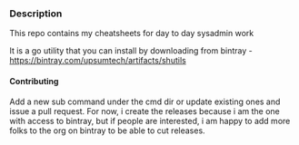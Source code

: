 ### Description

This repo contains my cheatsheets for day to day sysadmin work

It is a go utility that you can install by downloading from bintray - https://bintray.com/upsumtech/artifacts/shutils

#### Contributing
Add a new sub command under the cmd dir or update existing ones and issue a pull request.
For now, i create the releases because i am the one with access to bintray, but if people are interested,
i am happy to add more folks to the org on bintray to be able to cut releases.
